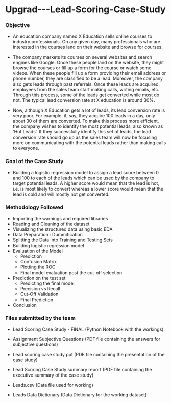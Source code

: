 # Upgrad---Lead-Scoring-Case-Study

### Objective 

- An education company named X Education sells online courses to industry professionals. On any given day, many professionals who are interested in the courses land on their website and browse for courses.

- The company markets its courses on several websites and search engines like Google. Once these people land on the website, they might browse the courses or fill up a form for the course or watch some videos. When these people fill up a form providing their email address or phone number, they are classified to be a lead. Moreover, the company also gets leads through past referrals. Once these leads are acquired, employees from the sales team start making calls, writing emails, etc. Through this process, some of the leads get converted while most do not. The typical lead conversion rate at X education is around 30%.

- Now, although X Education gets a lot of leads, its lead conversion rate is very poor. For example, if, say, they acquire 100 leads in a day, only about 30 of them are converted. To make this process more efficient, the company wishes to identify the most potential leads, also known as ‘Hot Leads’. If they successfully identify this set of leads, the lead conversion rate should go up as the sales team will now be focusing more on communicating with the potential leads rather than making calls to everyone.

### Goal of the Case Study 

- Building a logistic regression model to assign a lead score between 0 and 100 to each of the leads which can be used by the company to target potential leads. A higher score would mean that the lead is hot, i.e. is most likely to convert whereas a lower score would mean that the lead is cold and will mostly not get converted.

### Methodology Followed

- Importing the warnings and required libraries
- Reading and Cleaning of the dataset
- Visualizing the structured data using basic EDA
- Data Preparation : Dummification
- Splitting the Data into Training and Testing Sets
- Building logistic regression model
- Evaluation of the Model
   - Prediction
   - Confusion Matrix
   - Plotting the ROC 
   - Final model evaluation post the cut-off selection
- Prediction on the test set
   - Predicting the final model
   - Precision vs Recall
   - Cut-Off Validation
   - Final Prediction
- Conclusion

### Files submitted by the team

- Lead Scoring Case Study - FINAL (Python Notebook with the workings)
  
- Assignment Subjective Questions (PDF file containing the answers for subjective questions)
  
- Lead scoring case study ppt (PDF file containing the presentation of the case study)
  
- Lead Scoring Case Study summary report (PDF file containing the executive summary of the case study)
  
- Leads.csv (Data file used for working)
  
- Leads Data Dictionary (Data Dictionary for the working dataset)
